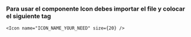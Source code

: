 ### Para usar el componente Icon debes importar el file y colocar el siguiente tag

```tsx
<Icon name="ICON_NAME_YOUR_NEED" size={20} />
```